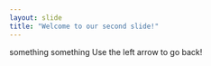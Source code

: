 ```yaml
---
layout: slide
title: "Welcome to our second slide!"
---
```

something something
Use the left arrow to go back!
